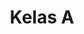 ---
date:  ""
draft: false
title: "Kelas A"
quota: 38
weight: 1
enroll:
    start: "20 Juni 2025"
    close: "32 Agustus 2025"
session:
    start: "1 September 2025"
    close: "1 Januari 2026"
require:
    - prop: "account"
      name: "telegram"
      icon: "telegram"
      desc: "Dibutuhkan untuk partisipasi didalam forum dikusi dari setiap modul."
    - prop: "account"
      name: "github"
      icon: "github"
      desc: "Dibutuhkan untuk tempat penyimpanan file bagi aktivitas praktek atau penugasan."
    - prop: "applikasi"
      name: "visual studio code"
      icon: "visual studio code"
      desc: "Dibutuhkan untuk tempat penyimpanan file bagi aktivitas praktek atau penugasan."
    - prop: "sistem operasi"
      name: "linux / windows"
      icon: "linux"
      desc: "Optional - Peserta bisa memilih salah satu sistem operasi, windows atau linux."
metadata:
    index: false
    thumb: "cover.jpg"
    author: ["Al Muhdil Karim"]
description: "Course ini memberikan pemahaman mengenai konsep, teknologi, dan aplikasi perpustakaan digital. Mahasiswa akan mempelajari bagaimana mengelola, menyimpan, mengakses, dan mendistribusikan informasi digital."
---